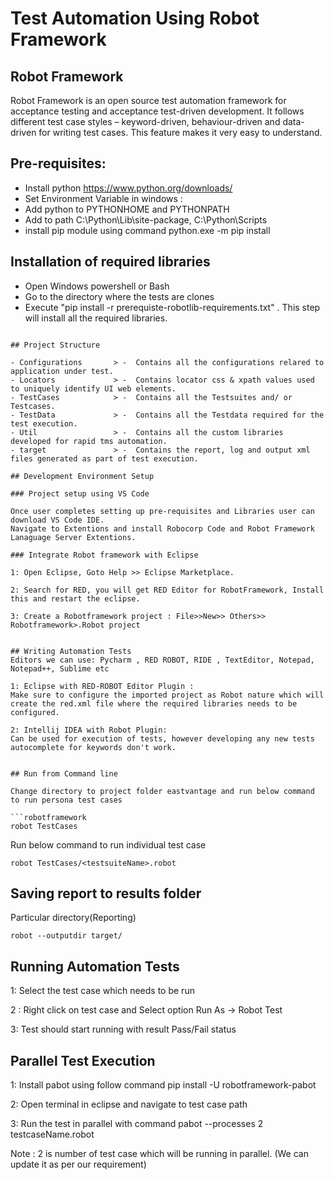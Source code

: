 # Test Automation Using Robot Framework

## Robot Framework

Robot Framework is an open source test automation framework for acceptance testing and acceptance test-driven development. 
It follows different test case styles – keyword-driven, behaviour-driven and data-driven for writing test cases. 
This feature makes it very easy to understand.

## Pre-requisites:

- Install python https://www.python.org/downloads/
- Set Environment Variable in windows :
- Add python to PYTHONHOME and PYTHONPATH
- Add to path C:\Python\Lib\site-package, C:\Python\Scripts
- install pip module using command python.exe -m pip install

## Installation of required libraries
- Open Windows powershell or Bash
- Go to the directory where the tests are clones
- Execute "pip install -r prerequiste-robotlib-requirements.txt" . This step will install all the required libraries.
```

## Project Structure

- Configurations       > -  Contains all the configurations relared to application under test. 
- Locators             > -  Contains locator css & xpath values used to uniquely identify UI web elements.
- TestCases            > -  Contains all the Testsuites and/ or Testcases.
- TestData             > -  Contains all the Testdata required for the test execution.
- Util                 > -  Contains all the custom libraries developed for rapid tms automation.
- target               > -  Contains the report, log and output xml files generated as part of test execution.

## Development Environment Setup

### Project setup using VS Code

Once user completes setting up pre-requisites and Libraries user can download VS Code IDE.
Navigate to Extentions and install Robocorp Code and Robot Framework Lanaguage Server Extentions.

### Integrate Robot framework with Eclipse

1: Open Eclipse, Goto Help >> Eclipse Marketplace.

2: Search for RED, you will get RED Editor for RobotFramework, Install this and restart the eclipse.

3: Create a Robotframework project : File>>New>> Others>> Robotframework>.Robot project


## Writing Automation Tests
Editors we can use: Pycharm , RED ROBOT, RIDE , TextEditor, Notepad, Notepad++, Sublime etc

1: Eclipse with RED-ROBOT Editor Plugin : 
Make sure to configure the imported project as Robot nature which will create the red.xml file where the required libraries needs to be configured.

2: Intellij IDEA with Robot Plugin: 
Can be used for execution of tests, however developing any new tests autocomplete for keywords don't work.


## Run from Command line

Change directory to project folder eastvantage and run below command to run persona test cases

```robotframework
robot TestCases
```

Run below command to run individual test case

```robotframework
robot TestCases/<testsuiteName>.robot
```

## Saving report to results folder

Particular directory(Reporting)

```robotframework
robot --outputdir target/ 
```

## Running Automation Tests

1: Select the test case which needs to be run

2 : Right click on test case and Select option Run As -> Robot Test

3: Test should start running with result Pass/Fail status

## Parallel Test Execution

1: Install pabot using follow command pip install -U robotframework-pabot

2: Open terminal in eclipse and navigate to test case path

3: Run the test in parallel with command pabot --processes 2 testcaseName.robot

Note : 2 is number of test case which will be running in parallel. (We can update it as per our requirement)